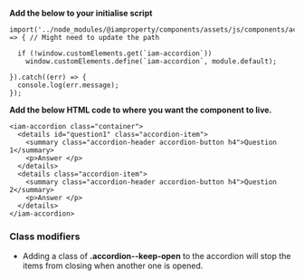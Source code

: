 **Add the below to your initialise script**

```
import('../node_modules/@iamproperty/components/assets/js/components/accordion/accordion.component.min').then(module => { // Might need to update the path

  if (!window.customElements.get(`iam-accordion`))
    window.customElements.define(`iam-accordion`, module.default);

}).catch((err) => {
  console.log(err.message);
});
```

**Add the below HTML code to where you want the component to live.**

```
<iam-accordion class="container">
  <details id="question1" class="accordion-item">
    <summary class="accordion-header accordion-button h4">Question 1</summary>
    <p>Answer </p>
  </details>
  <details class="accordion-item">
    <summary class="accordion-header accordion-button h4">Question 2</summary>
    <p>Answer </p>
  </details>
</iam-accordion>
```

### Class modifiers

- Adding a class of **.accordion--keep-open** to the accordion will stop the items from closing when another one is opened.
